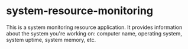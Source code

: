 # system-resource-monitoring
This is a system monitoring resource application. It provides information about the system you're working on: computer name, operating system, system uptime, system memory, etc.
